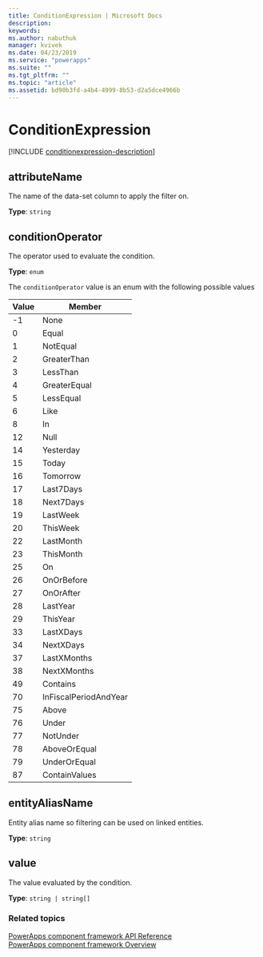 ```yaml
---
title: ConditionExpression | Microsoft Docs
description: 
keywords:
ms.author: nabuthuk
manager: kvivek
ms.date: 04/23/2019
ms.service: "powerapps"
ms.suite: ""
ms.tgt_pltfrm: ""
ms.topic: "article"
ms.assetid: bd90b3fd-a4b4-4999-8b53-d2a5dce4966b
---
```


# ConditionExpression

[!INCLUDE [conditionexpression-description](includes/conditionexpression-description.md)]

## attributeName

The name of the data-set column to apply the filter on.

**Type**: `string`

## conditionOperator

The operator used to evaluate the condition.

**Type**: `enum`

The `conditionOperator` value is an enum with the following possible values

|Value|Member|
|--|--|
|-1|None|
|0|Equal|
|1|NotEqual|
|2|GreaterThan|
|3|LessThan|
|4|GreaterEqual|
|5|LessEqual|
|6|Like|
|8|In|
|12|Null|
|14|Yesterday|
|15|Today|
|16|Tomorrow|
|17|Last7Days|
|18|Next7Days|
|19|LastWeek|
|20|ThisWeek|
|22|LastMonth|
|23|ThisMonth|
|25|On|
|26|OnOrBefore|
|27|OnOrAfter|
|28|LastYear|
|29|ThisYear|
|33|LastXDays|
|34|NextXDays|
|37|LastXMonths|
|38|NextXMonths|
|49|Contains|
|70|InFiscalPeriodAndYear|
|75|Above|
|76|Under|
|77|NotUnder|
|78|AboveOrEqual|
|79|UnderOrEqual|
|87|ContainValues|

## entityAliasName

Entity alias name so filtering can be used on linked entities.

**Type**: `string`

## value

The value evaluated by the condition.

**Type**: `string | string[]`


### Related topics

[PowerApps component framework API Reference](../reference/index.md)<br/>
[PowerApps component framework Overview](../overview.md)